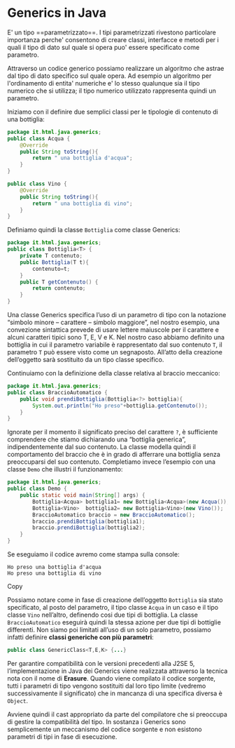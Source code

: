 # Generics in Java
E' un tipo ==parametrizzato==. I tipi parametrizzati rivestono particolare importanza perche' consentono di creare classi, interfacce e metodi per i quali il tipo di dato sul quale si opera puo' essere specificato come parametro.

Attraverso un codice generico possiamo realizzare un algoritmo che astrae dal tipo di dato specifico sul quale opera. Ad esempio un algoritmo per l'ordinamento di entita' numeriche e' lo stesso qualunque sia il tipo numerico che si utilizza; il tipo numerico utilizzato rappresenta quindi un parametro.

Iniziamo con il definire due semplici classi per le tipologie di contenuto di una bottiglia:

```java
package it.html.java.generics;
public class Acqua {
	@Override
	public String toString(){
		return " una bottiglia d'acqua";
	}
}
```

```java
public class Vino {
	@Override
	public String toString(){
		return " una bottiglia di vino";
	}
}
```

Definiamo quindi la classe `Bottiglia` come classe Generics:

```java
package it.html.java.generics;
public class Bottiglia<T> {
	private T contenuto;
	public Bottiglia(T t){
		contenuto=t;
	}
	public T getContenuto() {
		return contenuto;
	}
}
```

Una classe Generics specifica l’uso di un parametro di tipo con la notazione “simbolo minore – carattere – simbolo maggiore”, nel nostro esempio, una convezione sintattica prevede di usare lettere maiuscole per il carattere e alcuni caratteri tipici sono T, E, V e K. Nel nostro caso abbiamo definito una bottiglia in cui il parametro variabile è rappresentato dal suo contenuto `T`, il parametro `T` può essere visto come un segnaposto. All’atto della creazione dell’oggetto sarà sostituito da un tipo classe specifico.

Continuiamo con la definizione della classe relativa al braccio meccanico:

```java
package it.html.java.generics;
public class BraccioAutomatico {
	public void prendiBottiglia(Bottiglia<?> bottiglia){
		System.out.println("Ho preso"+bottiglia.getContenuto());
	}
}
```

Ignorate per il momento il significato preciso del carattere `?`, è sufficiente comprendere che stiamo dichiarando una “bottiglia generica”, indipendentemente dal suo contenuto. La classe modella quindi il comportamento del braccio che è in grado di afferrare una bottiglia senza preoccuparsi del suo contenuto. Completiamo invece l’esempio con una classe `Demo` che illustri il funzionamento:

```java
package it.html.java.generics;
public class Demo {
	public static void main(String[] args) {
		Bottiglia<Acqua> bottiglia1= new Bottiglia<Acqua>(new Acqua());
		Bottiglia<Vino>  bottiglia2= new Bottiglia<Vino>(new Vino());
		BraccioAutomatico braccio = new BraccioAutomatico();
		braccio.prendiBottiglia(bottiglia1);
		braccio.prendiBottiglia(bottiglia2);
	}
}
```

Se eseguiamo il codice avremo come stampa sulla console:

```markup
Ho preso una bottiglia d'acqua
Ho preso una bottiglia di vino
```

Copy

Possiamo notare come in fase di creazione dell’oggetto `Bottiglia` sia stato specificato, al posto del parametro, il tipo classe `Acqua` in un caso e il tipo classe `Vino` nell’altro, definendo cosi due tipi di bottiglia. La classe `BraccioAutomatico` eseguirà quindi la stessa azione per due tipi di bottiglie differenti. Non siamo poi limitati all’uso di un solo parametro, possiamo infatti definire **classi generiche con più parametri**:

```java
public class GenericClass<T,E,K> {...}
```

Per garantire compatibilità con le versioni precedenti alla J2SE 5, l’implementazione in Java dei Generics viene realizzata attraverso la tecnica nota con il nome di **Erasure**. Quando viene compilato il codice sorgente, tutti i parametri di tipo vengono sostituiti dal loro tipo limite (vedremo successivamente il significato) che in mancanza di una specifica diversa è `Object`.

Avviene quindi il cast appropriato da parte del compilatore che si preoccupa di gestire la compatibilità del tipo. In sostanza i Generics sono semplicemente un meccanismo del codice sorgente e non esistono parametri di tipi in fase di esecuzione.

